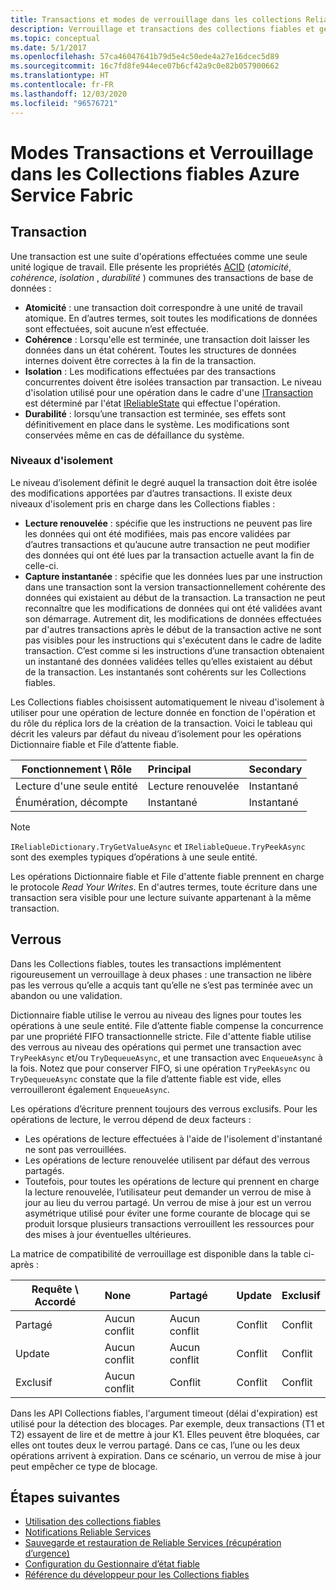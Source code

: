 ```yaml
---
title: Transactions et modes de verrouillage dans les collections Reliable
description: Verrouillage et transactions des collections fiables et gestionnaire d’état fiable Azure Service Fabric.
ms.topic: conceptual
ms.date: 5/1/2017
ms.openlocfilehash: 57ca46047641b79d5e4c50ede4a27e16dcec5d89
ms.sourcegitcommit: 16c7fd8fe944ece07b6cf42a9c0e82b057900662
ms.translationtype: HT
ms.contentlocale: fr-FR
ms.lasthandoff: 12/03/2020
ms.locfileid: "96576721"
---
```

# <a name="transactions-and-lock-modes-in-azure-service-fabric-reliable-collections"></a>Modes Transactions et Verrouillage dans les Collections fiables Azure Service Fabric

## <a name="transaction"></a>Transaction

Une transaction est une suite d'opérations effectuées comme une seule unité logique de travail. Elle présente les propriétés [ACID](https://en.wikipedia.org/wiki/ACID) (*atomicité*,  *cohérence*, *isolation* , *durabilité* ) communes des transactions de base de données :

* **Atomicité** : une transaction doit correspondre à une unité de travail atomique. En d’autres termes, soit toutes les modifications de données sont effectuées, soit aucune n’est effectuée.
* **Cohérence** : Lorsqu'elle est terminée, une transaction doit laisser les données dans un état cohérent. Toutes les structures de données internes doivent être correctes à la fin de la transaction.
* **Isolation** : Les modifications effectuées par des transactions concurrentes doivent être isolées transaction par transaction. Le niveau d'isolation utilisé pour une opération dans le cadre d'une [ITransaction](/dotnet/api/microsoft.servicefabric.data.itransaction?view=azure-dotnet) est déterminé par l'état [IReliableState](/dotnet/api/microsoft.servicefabric.data.ireliablestate?view=azure-dotnet) qui effectue l'opération.
* **Durabilité** : lorsqu’une transaction est terminée, ses effets sont définitivement en place dans le système. Les modifications sont conservées même en cas de défaillance du système.

### <a name="isolation-levels"></a>Niveaux d'isolement

Le niveau d’isolement définit le degré auquel la transaction doit être isolée des modifications apportées par d’autres transactions.
Il existe deux niveaux d'isolement pris en charge dans les Collections fiables :

* **Lecture renouvelée** : spécifie que les instructions ne peuvent pas lire les données qui ont été modifiées, mais pas encore validées par d’autres transactions et qu’aucune autre transaction ne peut modifier des données qui ont été lues par la transaction actuelle avant la fin de celle-ci.
* **Capture instantanée** : spécifie que les données lues par une instruction dans une transaction sont la version transactionnellement cohérente des données qui existaient au début de la transaction.
  La transaction ne peut reconnaître que les modifications de données qui ont été validées avant son démarrage.
  Autrement dit, les modifications de données effectuées par d'autres transactions après le début de la transaction active ne sont pas visibles pour les instructions qui s'exécutent dans le cadre de ladite transaction.
  C’est comme si les instructions d’une transaction obtenaient un instantané des données validées telles qu’elles existaient au début de la transaction.
  Les instantanés sont cohérents sur les Collections fiables.

Les Collections fiables choisissent automatiquement le niveau d'isolement à utiliser pour une opération de lecture donnée en fonction de l'opération et du rôle du réplica lors de la création de la transaction.
Voici le tableau qui décrit les valeurs par défaut du niveau d’isolement pour les opérations Dictionnaire fiable et File d’attente fiable.

| Fonctionnement \ Rôle | Principal | Secondary |
| --- |:--- |:--- |
| Lecture d'une seule entité |Lecture renouvelée |Instantané |
| Énumération, décompte |Instantané |Instantané |

> [!NOTE]
> `IReliableDictionary.TryGetValueAsync` et `IReliableQueue.TryPeekAsync` sont des exemples typiques d’opérations à une seule entité.
> 

Les opérations Dictionnaire fiable et File d'attente fiable prennent en charge le protocole *Read Your Writes*.
En d'autres termes, toute écriture dans une transaction sera visible pour une lecture suivante appartenant à la même transaction.

## <a name="locks"></a>Verrous

Dans les Collections fiables, toutes les transactions implémentent rigoureusement un verrouillage à deux phases : une transaction ne libère pas les verrous qu’elle a acquis tant qu’elle ne s’est pas terminée avec un abandon ou une validation.

Dictionnaire fiable utilise le verrou au niveau des lignes pour toutes les opérations à une seule entité.
File d’attente fiable compense la concurrence par une propriété FIFO transactionnelle stricte.
File d'attente fiable utilise des verrous au niveau des opérations qui permet une transaction avec `TryPeekAsync` et/ou `TryDequeueAsync`, et une transaction avec `EnqueueAsync` à la fois.
Notez que pour conserver FIFO, si une opération `TryPeekAsync` ou `TryDequeueAsync` constate que la file d’attente fiable est vide, elles verrouilleront également `EnqueueAsync`.

Les opérations d’écriture prennent toujours des verrous exclusifs.
Pour les opérations de lecture, le verrou dépend de deux facteurs :

- Les opérations de lecture effectuées à l'aide de l'isolement d'instantané ne sont pas verrouillées.
- Les opérations de lecture renouvelée utilisent par défaut des verrous partagés.
- Toutefois, pour toutes les opérations de lecture qui prennent en charge la lecture renouvelée, l’utilisateur peut demander un verrou de mise à jour au lieu du verrou partagé.
Un verrou de mise à jour est un verrou asymétrique utilisé pour éviter une forme courante de blocage qui se produit lorsque plusieurs transactions verrouillent les ressources pour des mises à jour éventuelles ultérieures.

La matrice de compatibilité de verrouillage est disponible dans la table ci-après :

| Requête \ Accordé | None | Partagé | Update | Exclusif |
| --- |:--- |:--- |:--- |:--- |
| Partagé |Aucun conflit |Aucun conflit |Conflit |Conflit |
| Update |Aucun conflit |Aucun conflit |Conflit |Conflit |
| Exclusif |Aucun conflit |Conflit |Conflit |Conflit |

Dans les API Collections fiables, l'argument timeout (délai d'expiration) est utilisé pour la détection des blocages.
Par exemple, deux transactions (T1 et T2) essayent de lire et de mettre à jour K1.
Elles peuvent être bloquées, car elles ont toutes deux le verrou partagé.
Dans ce cas, l’une ou les deux opérations arrivent à expiration. Dans ce scénario, un verrou de mise à jour peut empêcher ce type de blocage.

## <a name="next-steps"></a>Étapes suivantes

* [Utilisation des collections fiables](service-fabric-work-with-reliable-collections.md)
* [Notifications Reliable Services](service-fabric-reliable-services-notifications.md)
* [Sauvegarde et restauration de Reliable Services (récupération d’urgence)](service-fabric-reliable-services-backup-restore.md)
* [Configuration du Gestionnaire d’état fiable](service-fabric-reliable-services-configuration.md)
* [Référence du développeur pour les Collections fiables](/dotnet/api/microsoft.servicefabric.data.collections?view=azure-dotnet#microsoft_servicefabric_data_collections)

